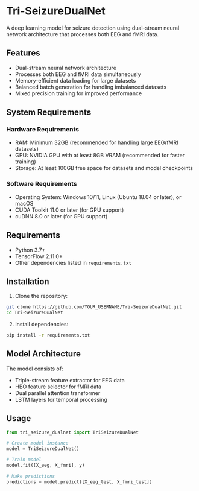 # Tri-SeizureDualNet

A deep learning model for seizure detection using dual-stream neural network architecture that processes both EEG and fMRI data.

## Features

- Dual-stream neural network architecture
- Processes both EEG and fMRI data simultaneously
- Memory-efficient data loading for large datasets
- Balanced batch generation for handling imbalanced datasets
- Mixed precision training for improved performance

## System Requirements

### Hardware Requirements
- RAM: Minimum 32GB (recommended for handling large EEG/fMRI datasets)
- GPU: NVIDIA GPU with at least 8GB VRAM (recommended for faster training)
- Storage: At least 100GB free space for datasets and model checkpoints

### Software Requirements
- Operating System: Windows 10/11, Linux (Ubuntu 18.04 or later), or macOS
- CUDA Toolkit 11.0 or later (for GPU support)
- cuDNN 8.0 or later (for GPU support)

## Requirements

- Python 3.7+
- TensorFlow 2.11.0+
- Other dependencies listed in `requirements.txt`

## Installation

1. Clone the repository:
```bash
git clone https://github.com/YOUR_USERNAME/Tri-SeizureDualNet.git
cd Tri-SeizureDualNet
```

2. Install dependencies:
```bash
pip install -r requirements.txt
```

## Model Architecture

The model consists of:
- Triple-stream feature extractor for EEG data
- HBO feature selector for fMRI data
- Dual parallel attention transformer
- LSTM layers for temporal processing

## Usage

```python
from tri_seizure_dualnet import TriSeizureDualNet

# Create model instance
model = TriSeizureDualNet()

# Train model
model.fit([X_eeg, X_fmri], y)

# Make predictions
predictions = model.predict([X_eeg_test, X_fmri_test])
```